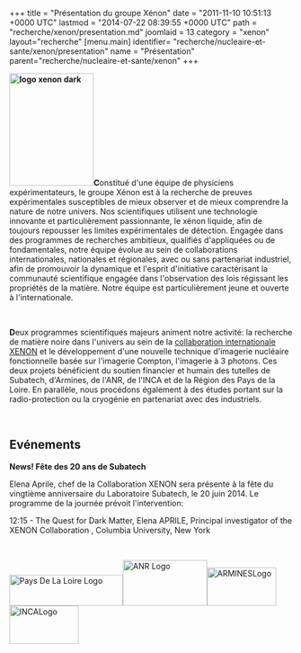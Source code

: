 +++
title = "Présentation du groupe Xénon"
date = "2011-11-10 10:51:13 +0000 UTC"
lastmod = "2014-07-22 08:39:55 +0000 UTC"
path = "recherche/xenon/presentation.md"
joomlaid = 13
category = "xenon"
layout="recherche"
[menu.main]
  identifier= "recherche/nucleaire-et-sante/xenon/presentation"
  name = "Présentation"
  parent="recherche/nucleaire-et-sante/xenon"
+++
<p><strong><img src="images/Recherche/Xenon/logo_xenon_dark.png" alt="logo xenon dark" width="150" height="200"/></strong><strong>C</strong>onstitué d'une équipe de physiciens expérimentateurs, le groupe Xénon est à la recherche de preuves expérimentales susceptibles de mieux observer et de mieux comprendre la nature de notre univers. Nos scientifiques utilisent une technologie innovante et particulièrement passionnante, le xénon liquide, afin de toujours repousser les limites expérimentales de détection. Engagée dans des programmes de recherches ambitieux, qualifiés d'appliquées ou de fondamentales, notre équipe évolue au sein de collaborations internationales, nationales et régionales, avec ou sans partenariat industriel, afin de promouvoir la dynamique et l'esprit d'initiative caractérisant la communauté scientifique engagée dans l'observation des lois régissant les propriétés de la matière. Notre équipe est particulièrement jeune et ouverte à l'internationale.</p>
<p>  </p>
<p><strong>D</strong>eux programmes scientifiques majeurs animent notre activité: la recherche de matière noire dans l'univers au sein de la <a href="http://xenon1t.org">collaboration internationale XENON</a> et le développement d'une nouvelle technique d'imagerie nucléaire fonctionnelle basée sur l'imagerie Compton, l'imagerie à 3 photons. Ces deux projets bénéficient du soutien financier et humain des tutelles de Subatech, d'Armines, de l'ANR, de l'INCA et de la Région des Pays de la Loire. En parallèle, nous procédons également à des études portant sur la radio-protection ou la cryogénie en partenariat avec des industriels.</p>
<p> </p>
<h2>Evénements</h2>
<p><strong>News! Fête des 20 ans de Subatech</strong></p>
<p>Elena Aprile, chef de la Collaboration XENON sera présente à la fête du vingtième anniversaire du Laboratoire Subatech, le 20 juin 2014. Le programme de la journée prévoit l'intervention:</p>
<p>12:15 - The Quest for Dark Matter, Elena APRILE, Principal investigator of the XENON Collaboration , Columbia University, New York</p>
<p> </p>
<p><a href="http://www.paysdelaloire.fr/"><img src="images/Recherche/Xenon/PaysDeLaLoireLogo.png" alt="Pays De La Loire Logo" width="202" height="55"/></a><a href="http://www.agence-nationale-recherche.fr/"><img src="images/Recherche/Xenon/ANRLogo.gif" alt="ANR Logo" width="150" height="81"/></a><a href="http://www.armines.net/"><img src="images/Recherche/Xenon/ARMINESLogo.gif" alt="ARMINESLogo" width="123" height="68"/></a><a href="http://www.e-cancer.fr/"><img src="images/Recherche/Xenon/INCALogo.gif" alt="INCALogo" width="123" height="68"/></a></p>